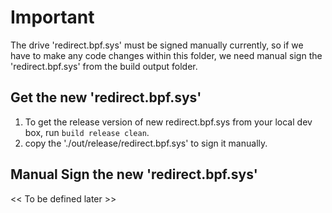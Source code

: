 # Important

The drive 'redirect.bpf.sys' must be signed manually currently, so if we have to make any code changes within this folder, we need manual sign the 'redirect.bpf.sys' from the build output folder.

## Get the new 'redirect.bpf.sys'

1. To get the release version of new redirect.bpf.sys from your local dev box, run ```build release clean```. 
2. copy the './out/release/redirect.bpf.sys' to sign it manually.

## Manual Sign the new 'redirect.bpf.sys'

<< To be defined later >>
